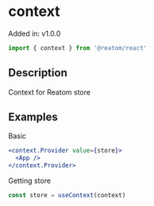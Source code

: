 # context

Added in: v1.0.0

```js
import { context } from '@reatom/react'
```

## Description

Context for Reatom store

## Examples

Basic
```jsx
<context.Provider value={store}>
  <App />
</context.Provider>
```

Getting store

```js
const store = useContext(context)
```
